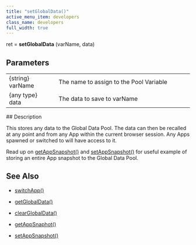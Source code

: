 ```yaml
---
title: "setGlobalData()"
active_menu_item: developers
class_name: developers
full_width: true
---
```



ret = **setGlobalData** (varName, data)

## Parameters

<table>
<tr>
<td width="134">
{string} varName

</td>
<td width="20">
</td>
<td width="750">
The name to assign to the Pool Variable

</td>
</tr>
<tr>
<td width="134">
{any type} data

</td>
<td width="20">
</td>
<td width="750">
The data to save to varName

</td>
</tr>
</table>
## Description

This stores any data to the Global Data Pool. The data can then be recalled at any point and from any App within the current browser session. Any Apps spawned or switched to will have access to it.

Read up on [getAppSnapshot()](../app-functions/getappsnapshot) and [setAppSnapshot()](../app-functions/setappsnapshot) for useful example of storing an entire App snapshot to the Global Data Pool.

## See Also

 - [switchApp()](../app-functions/switchapp)

 - [getGlobalData()](getglobaldata.htm)

 - [clearGlobalData()](clearglobaldata.htm)

 - [getAppSnaphot()](../app-functions/getappsnapshot)

 - [setAppSnapshot()](../app-functions/setappsnapshot)

